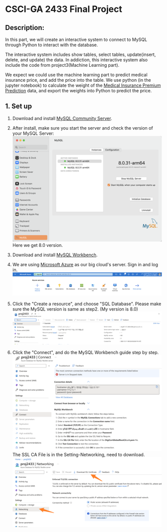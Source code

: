 # CSCI-GA 2433 Final Project

## Description:
In this part, we will create an interactive system to connect to MySQL through Python to interact with the database.

The interactive system includes show tables, select tables, update(insert, delete, and update) the data. 
In addiction, this interactive system also include the code from project3(Machine Learning part). 

We expect we could use the machine learning part to predict medical insurance price, and add the price into the table.
We use python (in the jupyter notebook) to calculate the weight of the [Medical Insurance Premium Prediction](https://www.kaggle.com/datasets/tejashvi14/medical-insurance-premium-prediction) data, and export the weights into Python to predict the price.

## 1. Set up
1) Download and install [MySQL Community Server](https://dev.mysql.com/downloads/mysql/).

2) After install, make sure you start the server and check the version of your MySQL Server:
![Image text](images/mysql_server.png)
Here we get 8.0 version.

3) Download and install [MySQL Workbench](https://dev.mysql.com/downloads/workbench/).

4) We are using [Microsoft Azure](https://azure.microsoft.com/en-us/) as our big cloud's server. Sign in and log in.
![Image text](images/ms_azure.png)

5) Click the "Create a resource", and choose "SQL Database". Please make sure the MySQL version is same as step2. (My version is 8.0)
![Image text](images/ms_azure_overview.png)

6) Click the "Connect", and do the MySQL Workbench guide step by step.
![Image text](images/ms_azure_connection.png)
The SSL CA File is in the Setting-Networking, need to download.
![Image text](images/ms_azure_networking.png)